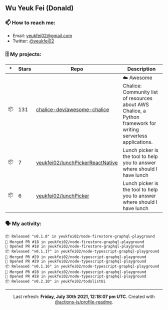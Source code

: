 ## Wu Yeuk Fei (Donald)

### 📫 How to reach me:

- Email: [yeukfei02@gmail.com](yeukfei02@gmail.com)
- Twitter: [@yeukfei02](https://twitter.com/yeukfei02)

### 🗄 My projects:

|*|Stars|Repo|Description|
|---|---|---|---|
| 📦 | 131 | [chalice-dev/awesome-chalice](https://github.com/chalice-dev/awesome-chalice) | ☁️ Awesome Chalice: Community list of resources about AWS Chalice, a Python framework for writing serverless applications. |
| 📦 | 7 | [yeukfei02/lunchPickerReactNative](https://github.com/yeukfei02/lunchPickerReactNative) | Lunch picker is the tool to help you to answer where should I have lunch |
| 📦 | 6 | [yeukfei02/lunchPicker](https://github.com/yeukfei02/lunchPicker) | Lunch picker is the tool to help you to answer where should I have lunch |

### 🗣 My activity:

```
📦 Released "v0.1.8" in yeukfei02/node-firestore-graphql-playground
🎉 Merged PR #18 in yeukfei02/node-firestore-graphql-playground
💪 Opened PR #18 in yeukfei02/node-firestore-graphql-playground
📦 Released "v0.1.17" in yeukfei02/node-typescript-graphql-playground
🎉 Merged PR #29 in yeukfei02/node-typescript-graphql-playground
💪 Opened PR #29 in yeukfei02/node-typescript-graphql-playground
📦 Released "v0.1.16" in yeukfei02/node-typescript-graphql-playground
🎉 Merged PR #28 in yeukfei02/node-typescript-graphql-playground
💪 Opened PR #28 in yeukfei02/node-typescript-graphql-playground
📦 Released "v0.2.10" in yeukfei02/todolistUi
```

---

<p align="center">Last refresh: <b>Friday, July 30th 2021, 12:18:07 pm UTC</b>. Created with <a href=https://github.com/marketplace/actions/profile-readme>@actions-js/profile-readme</a>.</p>
